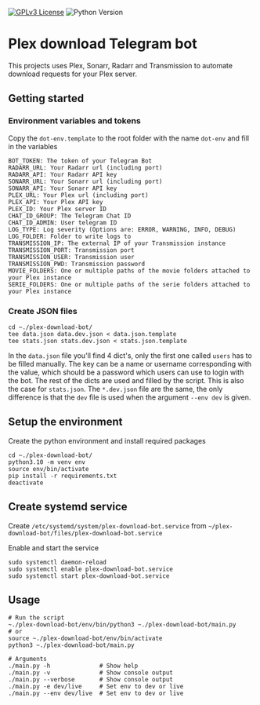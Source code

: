 [![GPLv3 License](https://img.shields.io/badge/License-GPL%20v3-yellow.svg)](https://opensource.org/licenses/)
![Python Version](https://img.shields.io/badge/python-3.10%2B-blue?logo=python&logoColor=white)

# Plex download Telegram bot
This projects uses Plex, Sonarr, Radarr and Transmission to automate download requests for your Plex server.


## Getting started
### Environment variables and tokens
Copy the `dot-env.template` to the root folder with the name `dot-env` and fill in the variables
```
BOT_TOKEN: The token of your Telegram Bot
RADARR_URL: Your Radarr url (including port)
RADARR_API: Your Radarr API key
SONARR_URL: Your Sonarr url (including port)
SONARR_API: Your Sonarr API key
PLEX_URL: Your Plex url (including port)
PLEX_API: Your Plex API key
PLEX_ID: Your Plex server ID
CHAT_ID_GROUP: The Telegram Chat ID
CHAT_ID_ADMIN: User telegram ID
LOG_TYPE: Log severity (Options are: ERROR, WARNING, INFO, DEBUG)
LOG_FOLDER: Folder to write logs to
TRANSMISSION_IP: The external IP of your Transmission instance
TRANSMISSION_PORT: Transmission port
TRANSMISSION_USER: Transmission user
TRANSMISSION_PWD: Transmission password
MOVIE_FOLDERS: One or multiple paths of the movie folders attached to your Plex instance
SERIE_FOLDERS: One or multiple paths of the serie folders attached to your Plex instance
```

### Create JSON files
```
cd ~./plex-download-bot/
tee data.json data.dev.json < data.json.template
tee stats.json stats.dev.json < stats.json.template
```

In the `data.json` file you'll find 4 dict's, only the first one called `users` has to be filled manually. The key can be a name or username corresponding with the value, which should be a password which users can use to login with the bot.
The rest of the dicts are used and filled by the script. This is also the case for `stats.json`.
The `*.dev.json` file are the same, the only difference is that the `dev` file is used when the argument `--env dev` is given.

## Setup the environment
Create the python environment and install required packages
```
cd ~./plex-download-bot/
python3.10 -m venv env
source env/bin/activate
pip install -r requirements.txt
deactivate
```

## Create systemd service
Create `/etc/systemd/system/plex-download-bot.service` from `~/plex-download-bot/files/plex-download-bot.service`

Enable and start the service
```
sudo systemctl daemon-reload
sudo systemctl enable plex-download-bot.service
sudo systemctl start plex-download-bot.service
```

## Usage
```
# Run the script
~./plex-download-bot/env/bin/python3 ~./plex-download-bot/main.py
# or
source ~./plex-download-bot/env/bin/activate
python3 ~./plex-download-bot/main.py

# Arguments
./main.py -h              # Show help
./main.py -v              # Show console output
./main.py --verbose       # Show console output
./main.py -e dev/live     # Set env to dev or live
./main.py --env dev/live  # Set env to dev or live

```
